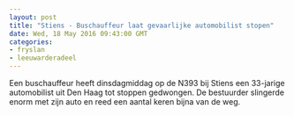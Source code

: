 ```yaml
---
layout: post
title: "Stiens - Buschauffeur laat gevaarlijke automobilist stopen"
date: Wed, 18 May 2016 09:43:00 GMT
categories: 
- fryslan 
- leeuwarderadeel 
---
```


Een buschauffeur heeft dinsdagmiddag op de N393 bij Stiens een 33-jarige automobilist uit Den Haag tot stoppen gedwongen. De bestuurder slingerde enorm met zijn auto en reed een aantal keren bijna van de weg.
